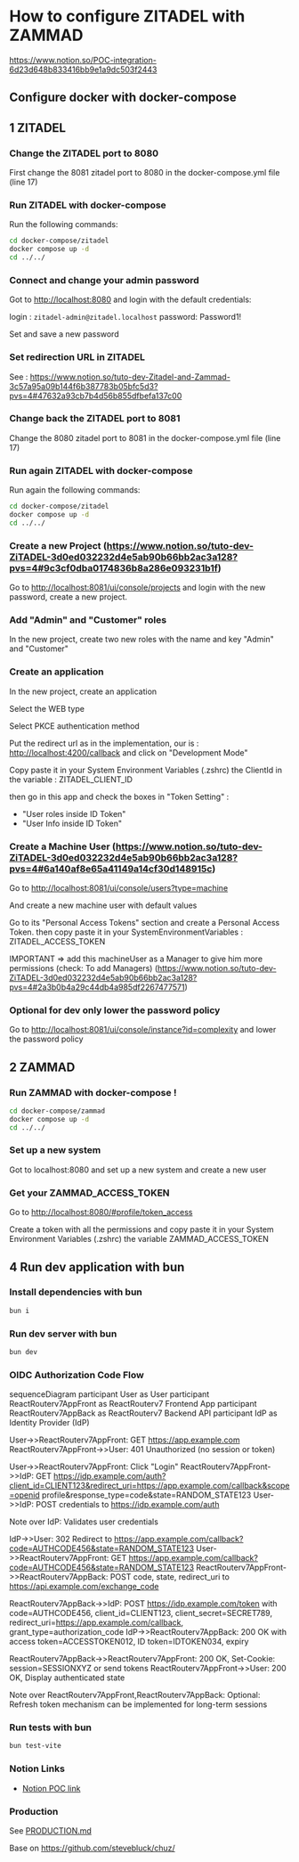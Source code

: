 # How to configure ZITADEL with ZAMMAD

<https://www.notion.so/POC-integration-6d23d648b833416bb9e1a9dc503f2443>

## Configure docker with docker-compose

## 1 ZITADEL

### Change the ZITADEL port to 8080

First change the 8081 zitadel port to 8080 in the docker-compose.yml file (line 17)

### Run ZITADEL with docker-compose

Run the following commands:

```bash
cd docker-compose/zitadel
docker compose up -d
cd ../../
```

### Connect and change your admin password

Got to <http://localhost:8080> and login with the default credentials:

login : `zitadel-admin@zitadel.localhost`
password: Password1!

Set and save a new password

### Set redirection URL in ZITADEL

See : <https://www.notion.so/tuto-dev-Zitadel-and-Zammad-3c57a95a09b144f6b387783b05bfc5d3?pvs=4#47632a93cb7b4d56b855dfbefa137c00>

### Change back the ZITADEL port to 8081

Change the 8080 zitadel port to 8081 in the docker-compose.yml file (line 17)

### Run again ZITADEL with docker-compose

Run again the following commands:

```bash
cd docker-compose/zitadel
docker compose up -d
cd ../../
```

### Create a new Project (<https://www.notion.so/tuto-dev-ZiTADEL-3d0ed032232d4e5ab90b66bb2ac3a128?pvs=4#9c3cf0dba0174836b8a286e093231b1f>)

Go to <http://localhost:8081/ui/console/projects> and login with the new password, create a new project.

### Add "Admin" and "Customer" roles

In the new project, create two new roles with the name and key "Admin" and "Customer"

### Create an application

In the new project, create an application

Select the WEB type

Select PKCE authentication method

Put the redirect url as in the implementation, our is : <http://localhost:4200/callback> and click on "Development Mode"

Copy paste it in your System Environment Variables (.zshrc) the ClientId in  the variable : ZITADEL_CLIENT_ID

then go in this app and check the boxes in "Token Setting" :

- "User roles inside ID Token"
- "User Info inside ID Token"

### Create a Machine User (<https://www.notion.so/tuto-dev-ZiTADEL-3d0ed032232d4e5ab90b66bb2ac3a128?pvs=4#6a140af8e65a41149a14cf30d148915c>)

Go to <http://localhost:8081/ui/console/users?type=machine>

And create a new machine user with default values

Go to its "Personal Access Tokens" section and create a Personal Access Token. then copy paste it in your SystemEnvironmentVariables : ZITADEL_ACCESS_TOKEN

IMPORTANT ⇒ add this machineUser as a Manager to give him more permissions (check: To add Managers) (<https://www.notion.so/tuto-dev-ZiTADEL-3d0ed032232d4e5ab90b66bb2ac3a128?pvs=4#2a3b0b4a29c44db4a985df2267477571>)



### Optional for dev only lower the password policy

Go to <http://localhost:8081/ui/console/instance?id=complexity> and lower the password policy

## 2 ZAMMAD

### Run ZAMMAD with docker-compose !

```bash
cd docker-compose/zammad
docker compose up -d
cd ../../
```

### Set up a new system

Got to localhost:8080 and set up a new system and create a new user

### Get your ZAMMAD_ACCESS_TOKEN

Go to  <http://localhost:8080/#profile/token_access>

Create a token with all the permissions and copy paste it in your System Environment Variables (.zshrc) the variable ZAMMAD_ACCESS_TOKEN

## 4 Run dev application with bun

### Install dependencies with bun

```bash
bun i
```

### Run dev server with bun

```bash
bun dev
```

### OIDC Authorization Code Flow

sequenceDiagram
    participant User as User
    participant ReactRouterv7AppFront as ReactRouterv7 Frontend App
    participant ReactRouterv7AppBack as ReactRouterv7 Backend API
    participant IdP as Identity Provider (IdP)

User->>ReactRouterv7AppFront: GET <https://app.example.com>
ReactRouterv7AppFront->>User: 401 Unauthorized (no session or token)

User->>ReactRouterv7AppFront: Click "Login"
ReactRouterv7AppFront->>IdP: GET <https://idp.example.com/auth?client_id=CLIENT123&redirect_uri=https://app.example.com/callback&scope=openid> profile&response_type=code&state=RANDOM_STATE123
User->>IdP: POST credentials to <https://idp.example.com/auth>

Note over IdP: Validates user credentials

IdP->>User: 302 Redirect to <https://app.example.com/callback?code=AUTHCODE456&state=RANDOM_STATE123>
User->>ReactRouterv7AppFront: GET <https://app.example.com/callback?code=AUTHCODE456&state=RANDOM_STATE123>
ReactRouterv7AppFront->>ReactRouterv7AppBack: POST code, state, redirect_uri to <https://api.example.com/exchange_code>

ReactRouterv7AppBack->>IdP: POST <https://idp.example.com/token> with code=AUTHCODE456, client_id=CLIENT123, client_secret=SECRET789, redirect_uri=<https://app.example.com/callback>, grant_type=authorization_code
IdP->>ReactRouterv7AppBack: 200 OK with access token=ACCESSTOKEN012, ID token=IDTOKEN034, expiry

ReactRouterv7AppBack->>ReactRouterv7AppFront: 200 OK, Set-Cookie: session=SESSIONXYZ or send tokens
ReactRouterv7AppFront->>User: 200 OK, Display authenticated state

Note over ReactRouterv7AppFront,ReactRouterv7AppBack: Optional: Refresh token mechanism can be implemented for long-term sessions

### Run tests with bun

```bash
bun test-vite
```

### Notion Links

- [Notion POC link](https://www.notion.so/POC-integration-6d23d648b833416bb9e1a9dc503f2443?pvs=4)

### Production

See [PRODUCTION.md](PRODUCTION.md)

Base on https://github.com/stevebluck/chuz/
